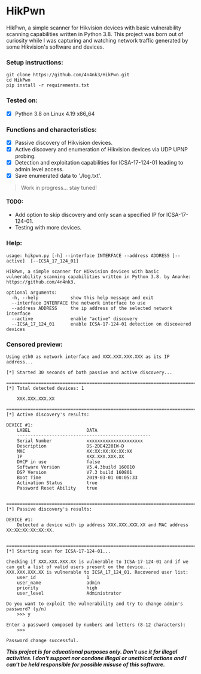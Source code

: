 # HikPwn
HikPwn, a simple scanner for Hikvision devices with basic vulnerability scanning capabilities written in Python 3.8.
This project was born out of curiosity while I was capturing and watching network traffic generated by some Hikvision's software and devices.

### Setup instructions:
```
git clone https://github.com/4n4nk3/HikPwn.git
cd HikPwn
pip install -r requirements.txt
```

### Tested on:
 - [x] Python 3.8 on Linux 4.19 x86_64

### Functions and characteristics:
 - [x] Passive discovery of Hikvision devices.
 - [x] Active discovery and enumeration of Hikvision devices via UDP UPNP probing.
 - [x] Detection and exploitation capabilities for ICSA-17-124-01 leading to admin level access.
 - [x] Save enumerated data to './log.txt'.

 > Work in progress... stay tuned!
 
#### TODO:

* Add option to skip discovery and only scan a specified IP for ICSA-17-124-01.
* Testing with more devices.

### Help:
```
usage: hikpwn.py [-h] --interface INTERFACE --address ADDRESS [--active]  [--ICSA_17_124_01]

HikPwn, a simple scanner for Hikvision devices with basic vulnerability scanning capabilities written in Python 3.8. by Ananke: https://github.com/4n4nk3.

optional arguments:
  -h, --help            show this help message and exit
  --interface INTERFACE the network interface to use
  --address ADDRESS     the ip address of the selected network interface
  --active              enable "active" discovery
  --ICSA_17_124_01      enable ICSA-17-124-01 detection on discovered devices
```

### Censored preview:
```
Using eth0 as network interface and XXX.XXX.XXX.XXX as its IP address...

[*] Started 30 seconds of both passive and active discovery...

================================================================================
[*] Total detected devices: 1

	XXX.XXX.XXX.XX

================================================================================
[*] Active discovery's results:

DEVICE #1:
	LABEL                     DATA      
	--------------------------------------------------
	Serial Number             xxxxxxxxxxxxxxxxxxxxx
	Description               DS-2DE4220IW-D
	MAC                       XX:XX:XX:XX:XX:XX
	IP                        XXX.XXX.XXX.XX
	DHCP in use               false     
	Software Version          V5.4.3build 160810
	DSP Version               V7.3 build 160801
	Boot Time                 2019-03-01 00:05:33
	Activation Status         true      
	Password Reset Ability    true      


================================================================================
[*] Passive discovery's results:

DEVICE #1:
	Detected a device with ip address XXX.XXX.XXX.XX and MAC address XX:XX:XX:XX:XX:XX.


================================================================================
[*] Starting scan for ICSA-17-124-01...

Checking if XXX.XXX.XXX.XX is vulnerable to ICSA-17-124-01 and if we can get a list of valid users present on the device...
XXX.XXX.XXX.XX is vulnerable to ICSA_17_124_01. Recovered user list:
    user_id                   1
    user_name                 admin
    priority                  high
    user_level                Administrator

Do you want to exploit the vulnerability and try to change admin's password? (y/n)
    >>> y

Enter a password composed by numbers and letters (8-12 characters):
    >>> 

Password change successful.
```

**_This project is for educational purposes only. Don't use it for illegal activities. I don't support nor condone illegal or unethical actions and I can't be held responsible for possible misuse of this software._**